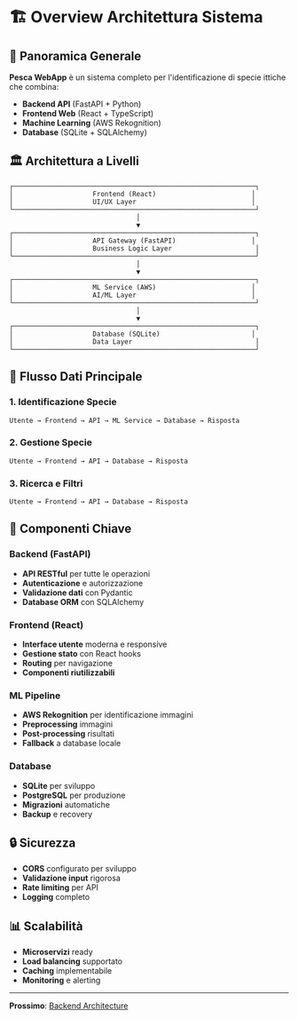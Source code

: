 # 🏗️ Overview Architettura Sistema

## 🎯 Panoramica Generale

**Pesca WebApp** è un sistema completo per l'identificazione di specie ittiche che combina:

- **Backend API** (FastAPI + Python)
- **Frontend Web** (React + TypeScript)
- **Machine Learning** (AWS Rekognition)
- **Database** (SQLite + SQLAlchemy)

## 🏛️ Architettura a Livelli

```
┌─────────────────────────────────────────────────────────────┐
│                    Frontend (React)                        │
│                    UI/UX Layer                             │
└─────────────────────────────────────────────────────────────┘
                                │
                                ▼
┌─────────────────────────────────────────────────────────────┐
│                    API Gateway (FastAPI)                   │
│                    Business Logic Layer                     │
└─────────────────────────────────────────────────────────────┘
                                │
                                ▼
┌─────────────────────────────────────────────────────────────┐
│                    ML Service (AWS)                        │
│                    AI/ML Layer                             │
└─────────────────────────────────────────────────────────────┘
                                │
                                ▼
┌─────────────────────────────────────────────────────────────┐
│                    Database (SQLite)                       │
│                    Data Layer                               │
└─────────────────────────────────────────────────────────────┘
```

## 🔄 Flusso Dati Principale

### 1. **Identificazione Specie**
```
Utente → Frontend → API → ML Service → Database → Risposta
```

### 2. **Gestione Specie**
```
Utente → Frontend → API → Database → Risposta
```

### 3. **Ricerca e Filtri**
```
Utente → Frontend → API → Database → Risposta
```

## 🎯 Componenti Chiave

### **Backend (FastAPI)**
- **API RESTful** per tutte le operazioni
- **Autenticazione** e autorizzazione
- **Validazione dati** con Pydantic
- **Database ORM** con SQLAlchemy

### **Frontend (React)**
- **Interface utente** moderna e responsive
- **Gestione stato** con React hooks
- **Routing** per navigazione
- **Componenti riutilizzabili**

### **ML Pipeline**
- **AWS Rekognition** per identificazione immagini
- **Preprocessing** immagini
- **Post-processing** risultati
- **Fallback** a database locale

### **Database**
- **SQLite** per sviluppo
- **PostgreSQL** per produzione
- **Migrazioni** automatiche
- **Backup** e recovery

## 🔒 Sicurezza

- **CORS** configurato per sviluppo
- **Validazione input** rigorosa
- **Rate limiting** per API
- **Logging** completo

## 📊 Scalabilità

- **Microservizi** ready
- **Load balancing** supportato
- **Caching** implementabile
- **Monitoring** e alerting

---

**Prossimo**: [Backend Architecture](backend.md)
